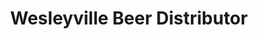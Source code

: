 ---
title: "Wesleyville Beer Distributor"
url: /erie/wesleyville-beer-distributor/
shop: beverages
---